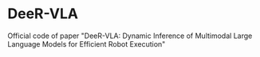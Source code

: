 # DeeR-VLA
Official code of paper "DeeR-VLA: Dynamic Inference of Multimodal Large Language Models for Efficient Robot Execution"
